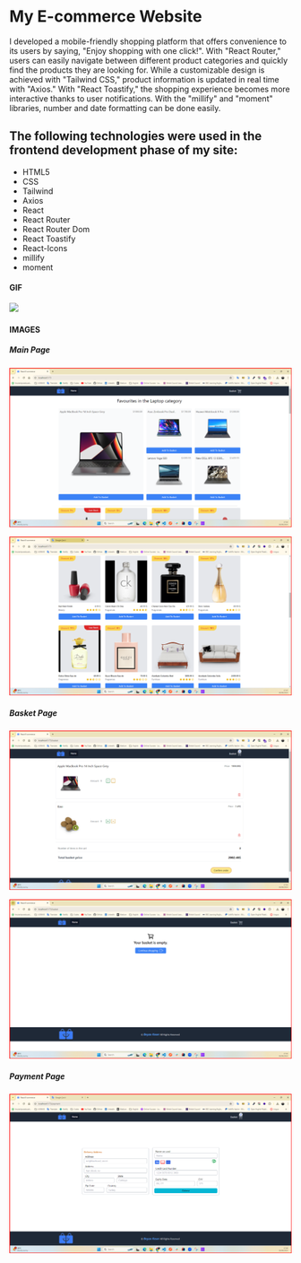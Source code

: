 <h1>My E-commerce Website</h1>

I developed a mobile-friendly shopping platform that offers convenience to its users by saying, "Enjoy shopping with one click!". With "React Router," users can easily navigate between different product categories and quickly find the products they are looking for. While a customizable design is achieved with "Tailwind CSS," product information is updated in real time with "Axios." With "React Toastify," the shopping experience becomes more interactive thanks to user notifications. With the "millify" and "moment" libraries, number and date formatting can be done easily.

<h2> The following technologies were used in the frontend development phase of my site: </h2>

- HTML5
- CSS
- Tailwind
- Axios
- React
- React Router
- React Router Dom
- React Toastify
- React-Icons
- millify
- moment


<h4>GIF</h5>

![](/src/assets/img/react-ecommerce-gif.gif)

<h4>IMAGES</h4>

<h5>Main Page</h5>

![](/src/assets/img/main.png)

![](/src/assets/img/main2.png)


<h5>Basket Page</h5>

![](/src/assets/img/basket.png)

![](/src/assets/img/basketempty.png)

<h5>Payment Page</h5>

![](/src/assets/img/paymentpage.png)


